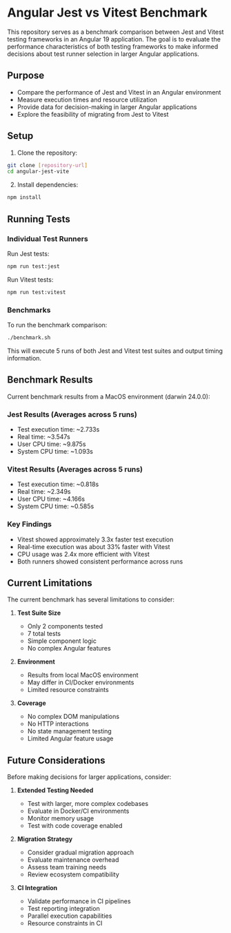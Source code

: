# Angular Jest vs Vitest Benchmark

This repository serves as a benchmark comparison between Jest and Vitest testing frameworks in an Angular 19 application. The goal is to evaluate the performance characteristics of both testing frameworks to make informed decisions about test runner selection in larger Angular applications.

## Purpose

- Compare the performance of Jest and Vitest in an Angular environment
- Measure execution times and resource utilization
- Provide data for decision-making in larger Angular applications
- Explore the feasibility of migrating from Jest to Vitest

## Setup

1. Clone the repository:
```bash
git clone [repository-url]
cd angular-jest-vite
```

2. Install dependencies:
```bash
npm install
```

## Running Tests

### Individual Test Runners

Run Jest tests:
```bash
npm run test:jest
```

Run Vitest tests:
```bash
npm run test:vitest
```

### Benchmarks

To run the benchmark comparison:
```bash
./benchmark.sh
```

This will execute 5 runs of both Jest and Vitest test suites and output timing information.

## Benchmark Results

Current benchmark results from a MacOS environment (darwin 24.0.0):

### Jest Results (Averages across 5 runs)
- Test execution time: ~2.733s
- Real time: ~3.547s
- User CPU time: ~9.875s
- System CPU time: ~1.093s

### Vitest Results (Averages across 5 runs)
- Test execution time: ~0.818s
- Real time: ~2.349s
- User CPU time: ~4.166s
- System CPU time: ~0.585s

### Key Findings
- Vitest showed approximately 3.3x faster test execution
- Real-time execution was about 33% faster with Vitest
- CPU usage was 2.4x more efficient with Vitest
- Both runners showed consistent performance across runs

## Current Limitations

The current benchmark has several limitations to consider:

1. **Test Suite Size**
   - Only 2 components tested
   - 7 total tests
   - Simple component logic
   - No complex Angular features

2. **Environment**
   - Results from local MacOS environment
   - May differ in CI/Docker environments
   - Limited resource constraints

3. **Coverage**
   - No complex DOM manipulations
   - No HTTP interactions
   - No state management testing
   - Limited Angular feature usage

## Future Considerations

Before making decisions for larger applications, consider:

1. **Extended Testing Needed**
   - Test with larger, more complex codebases
   - Evaluate in Docker/CI environments
   - Monitor memory usage
   - Test with code coverage enabled

2. **Migration Strategy**
   - Consider gradual migration approach
   - Evaluate maintenance overhead
   - Assess team training needs
   - Review ecosystem compatibility

3. **CI Integration**
   - Validate performance in CI pipelines
   - Test reporting integration
   - Parallel execution capabilities
   - Resource constraints in CI
